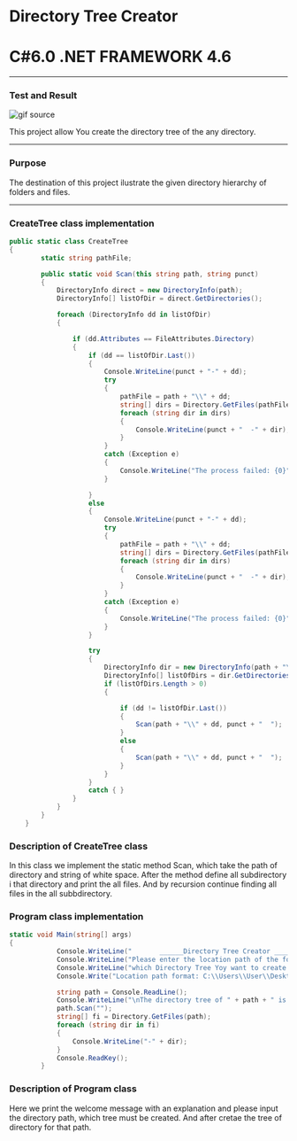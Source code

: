 # Directory Tree  Creator
# C#6.0  .NET FRAMEWORK 4.6

----
### Test and Result

![gif source](https://github.com/shtigran/TreeDirectoryCreator/blob/master/Tree%20Creator.gif)

This project allow You create the directory tree of the any directory.

----

### Purpose

The destination of this project ilustrate the given directory hierarchy of folders and files.

----
### CreateTree class implementation
```c#
public static class CreateTree
{
        static string pathFile;

        public static void Scan(this string path, string punct)
        {
            DirectoryInfo direct = new DirectoryInfo(path);
            DirectoryInfo[] listOfDir = direct.GetDirectories(); 

            foreach (DirectoryInfo dd in listOfDir) 
            {

                if (dd.Attributes == FileAttributes.Directory) 
                {              
                    if (dd == listOfDir.Last())
                    {
                        Console.WriteLine(punct + "-" + dd);
                        try
                        {
                            pathFile = path + "\\" + dd;
                            string[] dirs = Directory.GetFiles(pathFile);
                            foreach (string dir in dirs)
                            {
                                Console.WriteLine(punct + "  -" + dir);
                            }
                        }
                        catch (Exception e)
                        {
                            Console.WriteLine("The process failed: {0}", e.ToString());
                        }

                    }
                    else
                    {
                        Console.WriteLine(punct + "-" + dd);
                        try
                        {
                            pathFile = path + "\\" + dd;
                            string[] dirs = Directory.GetFiles(pathFile);
                            foreach (string dir in dirs)
                            {
                                Console.WriteLine(punct + "  -" + dir);
                            }
                        }
                        catch (Exception e)
                        {
                            Console.WriteLine("The process failed: {0}", e.ToString());
                        }
                    }

                    try 
                    {
                        DirectoryInfo dir = new DirectoryInfo(path + "\\" + dd);
                        DirectoryInfo[] listOfDirs = dir.GetDirectories();
                        if (listOfDirs.Length > 0)
                        {

                            if (dd != listOfDir.Last())
                            {
                                Scan(path + "\\" + dd, punct + "  ");
                            }
                            else
                            {
                                Scan(path + "\\" + dd, punct + "  ");
                            }
                        }
                    }
                    catch { }               
                }
            }
        }
    }
```
### Description of CreateTree class
In this class we implement the static method Scan, which take the path of directory and string of white space. After the method define all subdirectory i that directory and print the all files. And by recursion continue finding all files in the all subbdirectory.

### Program class implementation
```c#
static void Main(string[] args)
{
            Console.WriteLine("       ______Directory Tree Creator ______\n");
            Console.WriteLine("Please enter the location path of the folder,");
            Console.WriteLine("which Directory Tree Yoy want to create.");
            Console.Write("Location path format: C:\\Users\\User\\Desktop\\translate.txt): ");

            string path = Console.ReadLine();
            Console.WriteLine("\nThe directory tree of " + path + " is: \n");
            path.Scan("");
            string[] fi = Directory.GetFiles(path);
            foreach (string dir in fi)
            {
                Console.WriteLine("-" + dir);
            }
            Console.ReadKey();
        }

```
### Description of Program class
Here we print the welcome message with an explanation and please input the directory path, which tree must be created. And after cretae the tree of directory for that path.



